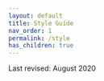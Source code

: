 ```yaml
---
layout: default
title: Style Guide
nav_order: 1
permalink: /style
has_children: true
---
```


Last revised: August 2020